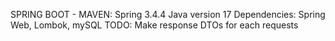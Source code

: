 SPRING BOOT - MAVEN:
Spring 3.4.4
Java version 17
Dependencies: Spring Web, Lombok, mySQL
TODO:
Make response DTOs for each requests
